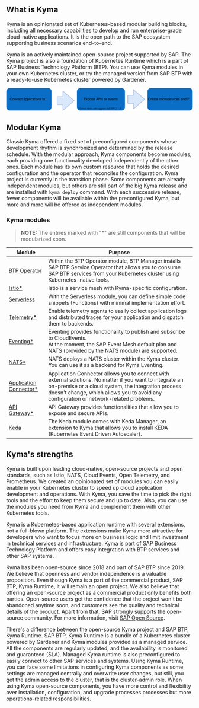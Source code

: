 ## What is Kyma

Kyma is an opinionated set of Kubernetes-based modular building blocks, including all necessary capabilities to develop and run enterprise-grade cloud-native applications.
It is the open path to the SAP ecosystem supporting business scenarios end-to-end.

Kyma is an actively maintained open-source project supported by SAP. The Kyma project is also a foundation of Kubernetes Runtime which is a part of SAP Business Technology Platform (BTP). You can use Kyma modules in your own Kubernetes cluster, or try the managed version from SAP BTP with a ready-to-use Kubernetes cluster powered by Gardener. 

![overview](./assets/kyma-overview.svg)

## Modular Kyma

Classic Kyma offered a fixed set of preconfigured components whose development rhythm is synchronized and determined by the release schedule. With the modular approach, Kyma components become modules, each providing one functionality developed independently of the other ones. Each module has its own custom resource that holds the desired configuration and the operator that reconciles the configuration. Kyma project is currently in the transition phase. Some components are already independent modules, but others are still part of the big Kyma release and are installed with `kyma deploy` command. With each successive release, fewer components will be available within the preconfigured Kyma, but more and more will be offered as independent modules.

### Kyma modules 

> **NOTE:** The entries marked with "*" are still components that will be modularized soon.

| Module | Purpose |
|---|---|
| [BTP Operator](https://kyma-docs.netlify.app//?basePath=https://raw.githubusercontent.com/kyma-project/btp-manager/aa50848013372806eaf2e707c217b8bed4eb09cb/docs/user/&homepage=README.md&sidebar=true&loadSidebar=_sidebar.md&browser-tab-title=BTP%20Operator%20Documentation#/) | Within the BTP Operator module, BTP Manager installs SAP BTP Service Operator that allows you to consume SAP BTP services from your Kubernetes cluster using Kubernetes-native tools. |
| [Istio*](https://github.com/kyma-project/istio) | Istio is a service mesh with Kyma-specific configuration. |
| [Serverless](https://github.com/kyma-project/serverless-manager) | With the Serverless module, you can define simple code snippets (Functions) with minimal implementation effort. |
| [Telemetry*](https://github.com/kyma-project/telemetry-manager) | Enable telemetry agents to easily collect application logs and distributed traces for your application and dispatch them to backends.|
| [Eventing*](https://github.com/kyma-project/eventing-manager) | Eventing provides functionality to publish and subscribe to CloudEvents. <br> At the moment, the SAP Event Mesh default plan and NATS (provided by the NATS module) are supported. |
| [NATS*](https://github.com/kyma-project/nats-manager) | NATS deploys a NATS cluster within the Kyma cluster. You can use it as a backend for Kyma Eventing. |
| [Application Connector*](https://github.com/kyma-project/application-connector-manager) | Application Connector allows you to connect with external solutions. No matter if you want to integrate an on-premise or a cloud system, the integration process doesn't change, which allows you to avoid any configuration or network-related problems. | 
| [API Gateway*](https://github.com/kyma-project/api-gateway) | API Gateway provides functionalities that allow you to expose and secure APIs. |
| [Keda](https://kyma-docs.netlify.app//?basePath=https://raw.githubusercontent.com/kyma-project/keda-manager/main/docs/user/&homepage=README.md&sidebar=true&loadSidebar=_sidebar.md&browser-tab-title=Keda%20module%20Documentation#/) | The Keda module comes with Keda Manager, an extension to Kyma that allows you to install KEDA (Kubernetes Event Driven Autoscaler). |

## Kyma's strengths
Kyma is built upon leading cloud-native, open-source projects and open standards, such as Istio, NATS, Cloud Events, Open Telemetry, and Prometheus. We created an opinionated set of modules you can easily enable in your Kubernetes cluster to speed up cloud application development and operations. With Kyma, you save the time to pick the right tools and the effort to keep them secure and up to date. Also, you can use the modules you need from Kyma and complement them with other Kubernetes tools.

Kyma is a Kubernetes-based application runtime with several extensions, not a full-blown platform. The extensions make Kyma more attractive for developers who want to focus more on business logic and limit investment in technical services and infrastructure. Kyma is part of SAP Business Technology Platform and offers easy integration with BTP services and other SAP systems. 
 
Kyma has been open-source since 2018 and part of SAP BTP since 2019. We believe that openness and vendor independence is a valuable proposition. Even though Kyma is a part of the commercial product, SAP BTP, Kyma Runtime, it will remain an open project. We also believe that offering an open-source project as a commercial product only benefits both parties. Open-source users get the confidence that the project won't be abandoned anytime soon, and customers see the quality and technical details of the product. Apart from that, SAP strongly supports the open-source community. For more information, visit [SAP Open Source](https://community.sap.com/topics/open-source).

There's a difference between the open-source Kyma project and SAP BTP, Kyma Runtime. SAP BTP, Kyma Runtime is a bundle of a Kubernetes cluster powered by Gardener and Kyma modules provided as a managed service. All the components are regularly updated, and the availability is monitored and guaranteed (SLA). Managed Kyma runtime is also preconfigured to easily connect to other SAP services and systems. Using Kyma Runtime, you can face some limitations in configuring Kyma components as some settings are managed centrally and overwrite user changes, but still, you get the admin access to the cluster, that is the cluster-admin role.
When using Kyma open-source components, you have more control and flexibility over installation, configuration, and upgrade processes processes but more operations-related responsibilities.
